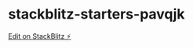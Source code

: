 # stackblitz-starters-pavqjk

[Edit on StackBlitz ⚡️](https://stackblitz.com/edit/stackblitz-starters-pavqjk)